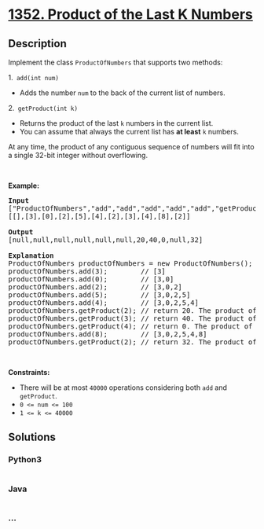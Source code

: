 # [1352. Product of the Last K Numbers](https://leetcode.com/problems/product-of-the-last-k-numbers)

## Description
<p>Implement the class <code>ProductOfNumbers</code>&nbsp;that supports two methods:</p>

<p>1.<code>&nbsp;add(int num)</code></p>

<ul>
	<li>Adds the number <code>num</code> to the back of the current list of numbers.</li>
</ul>

<p>2.<code> getProduct(int k)</code></p>

<ul>
	<li>Returns the product of the last <code>k</code> numbers in the current list.</li>
	<li>You can assume that always the current list has <strong>at least</strong> <code>k</code> numbers.</li>
</ul>

<p>At any time, the product of any contiguous sequence of numbers will fit into a single 32-bit integer without overflowing.</p>

<p>&nbsp;</p>
<p><strong>Example:</strong></p>

<pre>
<strong>Input</strong>
[&quot;ProductOfNumbers&quot;,&quot;add&quot;,&quot;add&quot;,&quot;add&quot;,&quot;add&quot;,&quot;add&quot;,&quot;getProduct&quot;,&quot;getProduct&quot;,&quot;getProduct&quot;,&quot;add&quot;,&quot;getProduct&quot;]
[[],[3],[0],[2],[5],[4],[2],[3],[4],[8],[2]]

<strong>Output</strong>
[null,null,null,null,null,null,20,40,0,null,32]

<strong>Explanation</strong>
ProductOfNumbers productOfNumbers = new ProductOfNumbers();
productOfNumbers.add(3);        // [3]
productOfNumbers.add(0);        // [3,0]
productOfNumbers.add(2);        // [3,0,2]
productOfNumbers.add(5);        // [3,0,2,5]
productOfNumbers.add(4);        // [3,0,2,5,4]
productOfNumbers.getProduct(2); // return 20. The product of the last 2 numbers is 5 * 4 = 20
productOfNumbers.getProduct(3); // return 40. The product of the last 3 numbers is 2 * 5 * 4 = 40
productOfNumbers.getProduct(4); // return 0. The product of the last 4 numbers is 0 * 2 * 5 * 4 = 0
productOfNumbers.add(8);        // [3,0,2,5,4,8]
productOfNumbers.getProduct(2); // return 32. The product of the last 2 numbers is 4 * 8 = 32 
</pre>

<p>&nbsp;</p>
<p><strong>Constraints:</strong></p>

<ul>
	<li>There will be at most <code>40000</code>&nbsp;operations considering both <code>add</code> and <code>getProduct</code>.</li>
	<li><code>0 &lt;= num&nbsp;&lt;=&nbsp;100</code></li>
	<li><code>1 &lt;= k &lt;= 40000</code></li>
</ul>



## Solutions


<!-- tabs:start -->

### **Python3**

```python

```

### **Java**

```java

```

### **...**
```

```

<!-- tabs:end -->
